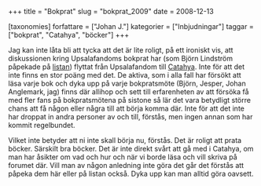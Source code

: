 +++
title = "Bokprat"
slug = "bokprat_2009"
date = 2008-12-13

[taxonomies]
forfattare = ["Johan J."]
kategorier = ["Inbjudningar"]
taggar = ["bokprat", "Catahya", "böcker"]
+++

Jag kan inte låta bli att tycka att det är lite roligt, på ett ironiskt vis, att diskussionen kring Upsalafandoms bokprat har (som Björn Lindström påpekade på <a href="__FIXME__/e-postlista/" target="_blank">listan</a>) flyttat från Upsalafandom till <a href="http://www.catahya.net/forum/svar.asp?tid=9260&amp;forumid=13" target="_blank">Catahya</a>. Inte för att det inte finns en stor poäng med det. De aktiva, som i alla fall har försökt att läsa varje bok och dyka upp på varje bokpratsmöte (Björn, Jesper, Johan Anglemark, jag) finns där allihop och sett till erfarenheten av att försöka få med fler fans på bokpratsmötena på sistone så lär det vara betydligt större chans att få någon eller några till att börja komma där. Inte för att det inte har droppat in andra personer av och till, förstås, men ingen annan som har kommit regelbundet.

Vilket inte betyder att ni inte skall börja nu, förstås. Det är roligt att prata böcker. Särskilt bra böcker. Det är inte direkt svårt att gå med i Catahya, om man har åsikter om vad och hur och när vi borde läsa och vill skriva på forumet där. Vill man av någon anledning inte göra det går det förstås att påpeka dem här eller på listan också. Dyka upp kan man alltid göra oavsett.
